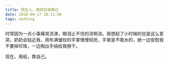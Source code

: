 ```yaml
---
title: 陌生人，我现在很难过
date: 2018-08-17 20:11:50
tags: nothing
---
```


时常因为一点小事痛哭流涕，眼泪止不住的流啊流。我想起了小时候的也是这么爱哭，奶奶会贴近我，用布满皱纹的手掌慢慢轻抚，手掌是不吸水的，她一边安慰我不要掉珍珠，一边掏出手绢给我擦干。

现在，用纸，靠自己。  